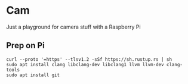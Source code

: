 # Cam

Just a playground for camera stuff with a Raspberry Pi

## Prep on Pi

```shell
curl --proto '=https' --tlsv1.2 -sSf https://sh.rustup.rs | sh
sudo apt install clang libclang-dev libclang1 llvm llvm-dev clang-tools
sudo apt install git
```
